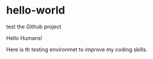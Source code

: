 # hello-world
test the Github project

Hello Humans!

Here is th testing environmet to improve my coding skills.
